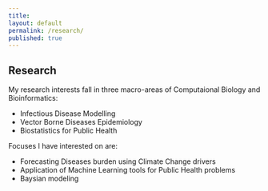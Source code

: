 ```yaml
---
title:
layout: default
permalink: /research/
published: true
---
```


## Research
My research interests fall in three macro-areas of Computaional Biology and Bioinformatics:
- Infectious Disease Modelling
- Vector Borne Diseases Epidemiology 
- Biostatistics for Public Health

Focuses I have interested on are:
- Forecasting Diseases burden using Climate Change drivers
- Application of Machine Learning tools for Public Health problems
- Baysian modeling 
